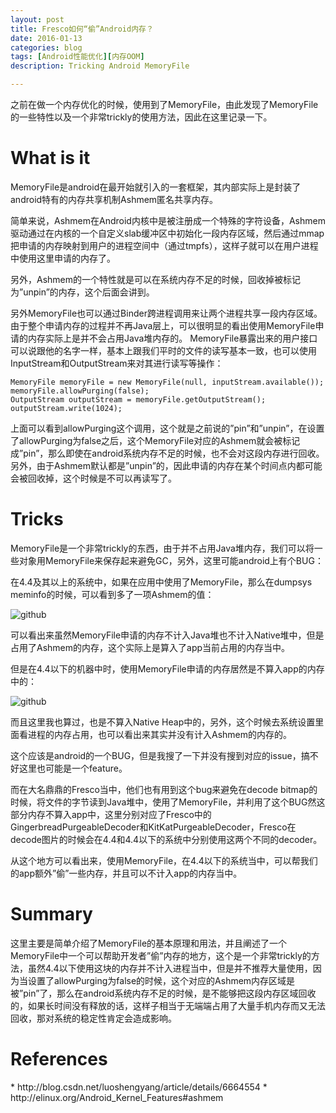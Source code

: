 ```yaml
---
layout: post
title: Fresco如何“偷”Android内存？
date: 2016-01-13
categories: blog
tags: [Android性能优化][内存OOM]
description: Tricking Android MemoryFile

---
```


之前在做一个内存优化的时候，使用到了MemoryFile，由此发现了MemoryFile的一些特性以及一个非常trickly的使用方法，因此在这里记录一下。

<h1>What is it</h1>

MemoryFile是android在最开始就引入的一套框架，其内部实际上是封装了android特有的内存共享机制Ashmem匿名共享内存。

简单来说，Ashmem在Android内核中是被注册成一个特殊的字符设备，Ashmem驱动通过在内核的一个自定义slab缓冲区中初始化一段内存区域，然后通过mmap把申请的内存映射到用户的进程空间中（通过tmpfs），这样子就可以在用户进程中使用这里申请的内存了。

另外，Ashmem的一个特性就是可以在系统内存不足的时候，回收掉被标记为”unpin”的内存，这个后面会讲到。

另外MemoryFile也可以通过Binder跨进程调用来让两个进程共享一段内存区域。由于整个申请内存的过程并不再Java层上，可以很明显的看出使用MemoryFile申请的内存实际上是并不会占用Java堆内存的。
MemoryFile暴露出来的用户接口可以说跟他的名字一样，基本上跟我们平时的文件的读写基本一致，也可以使用InputStream和OutputStream来对其进行读写等操作：

    MemoryFile memoryFile = new MemoryFile(null, inputStream.available());
    memoryFile.allowPurging(false);
    OutputStream outputStream = memoryFile.getOutputStream();
    outputStream.write(1024);

上面可以看到allowPurging这个调用，这个就是之前说的”pin”和”unpin”，在设置了allowPurging为false之后，这个MemoryFile对应的Ashmem就会被标记成”pin”，那么即使在android系统内存不足的时候，也不会对这段内存进行回收。另外，由于Ashmem默认都是”unpin”的，因此申请的内存在某个时间点内都可能会被回收掉，这个时候是不可以再读写了。

<h1>Tricks</h1>
MemoryFile是一个非常trickly的东西，由于并不占用Java堆内存，我们可以将一些对象用MemoryFile来保存起来避免GC，另外，这里可能android上有个BUG：

在4.4及其以上的系统中，如果在应用中使用了MemoryFile，那么在dumpsys meminfo的时候，可以看到多了一项Ashmem的值：

![github](http://mmbiz.qpic.cn/mmbiz/e4JibCgzXv6Q8Q5loNoKgDtqXMcEn2DJ7X4tGCj0ux6SGevzI3V9HT9LMmscROWaw0RDWsgHBl7zYS1tdYAkw7w/640?wx_fmt=png&tp=webp&wxfrom=5&wx_lazy=1 "github")

可以看出来虽然MemoryFile申请的内存不计入Java堆也不计入Native堆中，但是占用了Ashmem的内存，这个实际上是算入了app当前占用的内存当中。

但是在4.4以下的机器中时，使用MemoryFile申请的内存居然是不算入app的内存中的：

![github](http://mmbiz.qpic.cn/mmbiz/e4JibCgzXv6Q8Q5loNoKgDtqXMcEn2DJ7ibQdGAWX8LlpRx6kwJfhUoEicN1NTGROSaZtVNQeHQgknI1AjICGGsrw/640?wx_fmt=png&tp=webp&wxfrom=5&wx_lazy=1 "github")

而且这里我也算过，也是不算入Native Heap中的，另外，这个时候去系统设置里面看进程的内存占用，也可以看出来其实并没有计入Ashmem的内存的。

这个应该是android的一个BUG，但是我搜了一下并没有搜到对应的issue，搞不好这里也可能是一个feature。

而在大名鼎鼎的Fresco当中，他们也有用到这个bug来避免在decode bitmap的时候，将文件的字节读到Java堆中，使用了MemoryFile，并利用了这个BUG然这部分内存不算入app中，这里分别对应了Fresco中的GingerbreadPurgeableDecoder和KitKatPurgeableDecoder，Fresco在decode图片的时候会在4.4和4.4以下的系统中分别使用这两个不同的decoder。

从这个地方可以看出来，使用MemoryFile，在4.4以下的系统当中，可以帮我们的app额外”偷”一些内存，并且可以不计入app的内存当中。

<h1>Summary</h1>
这里主要是简单介绍了MemoryFile的基本原理和用法，并且阐述了一个MemoryFile中一个可以帮助开发者”偷”内存的地方，这个是一个非常trickly的方法，虽然4.4以下使用这块的内存并不计入进程当中，但是并不推荐大量使用，因为当设置了allowPurging为false的时候，这个对应的Ashmem内存区域是被”pin”了，那么在android系统内存不足的时候，是不能够把这段内存区域回收的，如果长时间没有释放的话，这样子相当于无端端占用了大量手机内存而又无法回收，那对系统的稳定性肯定会造成影响。

<h1>References</h1>
* http://blog.csdn.net/luoshengyang/article/details/6664554
* http://elinux.org/Android_Kernel_Features#ashmem

